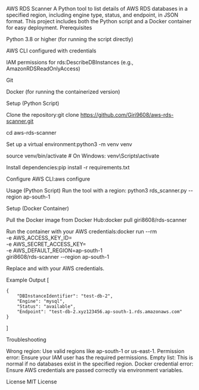 AWS RDS Scanner
A Python tool to list details of AWS RDS databases in a specified region, including engine type, status, and endpoint, in JSON format. This project includes both the Python script and a Docker container for easy deployment.
Prerequisites

Python 3.8 or higher (for running the script directly)

AWS CLI configured with credentials

IAM permissions for rds:DescribeDBInstances (e.g., AmazonRDSReadOnlyAccess)

Git

Docker (for running the containerized version)

Setup (Python Script)

Clone the repository:git clone https://github.com/Giri9608/aws-rds-scanner.git

cd aws-rds-scanner


Set up a virtual environment:python3 -m venv venv

source venv/bin/activate  # On Windows: venv\Scripts\activate


Install dependencies:pip install -r requirements.txt


Configure AWS CLI:aws configure



Usage (Python Script)
Run the tool with a region:
python3 rds_scanner.py --region ap-south-1

Setup (Docker Container)

Pull the Docker image from Docker Hub:docker pull giri8608/rds-scanner


Run the container with your AWS credentials:docker run --rm \
  -e AWS_ACCESS_KEY_ID=<your-access-key> \
  -e AWS_SECRET_ACCESS_KEY=<your-secret-key> \
  -e AWS_DEFAULT_REGION=ap-south-1 \
  giri8608/rds-scanner --region ap-south-1

Replace <your-access-key> and <your-secret-key> with your AWS credentials.

Example Output
[

    {
        "DBInstanceIdentifier": "test-db-2",
        "Engine": "mysql",
        "Status": "available",
        "Endpoint": "test-db-2.xyz123456.ap-south-1.rds.amazonaws.com"
    }
    
]


Troubleshooting

Wrong region: Use valid regions like ap-south-1 or us-east-1.
Permission error: Ensure your IAM user has the required permissions.
Empty list: This is normal if no databases exist in the specified region.
Docker credential error: Ensure AWS credentials are passed correctly via environment variables.

License
MIT License
